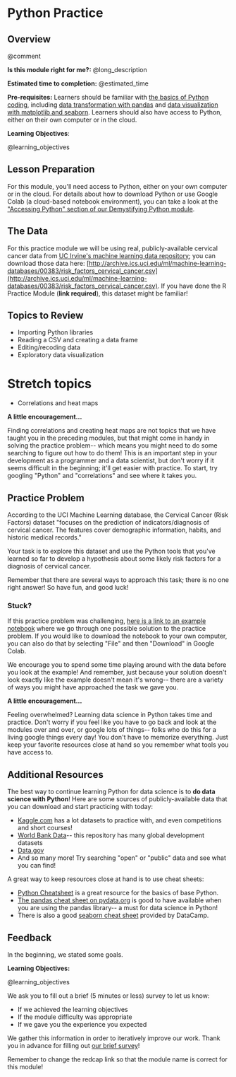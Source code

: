 <!--

author:   Meredith Lee
email:    leemc@chop.edu
version:  1.0.0
module_template_version: 3.0.0
language: en
narrator: UK English Female
title: Python Practice
comment: Use the basics of Python coding, data transformation, and data visualization to work with real data. 
long_description: When learning Python for data science, the ultimate goal is to be able to put all of the pieces together to analyze a dataset. This module aims to provide a data science task in order to help learners practice Python skills in a real-world context. 
estimated_time: 1 hour

@learning_objectives

After completion of this module, learners will be able to:

- Import a dataset from an online database
- Recode data and change variable types in a dataframe
- Use exploratory data visualization to identify trends in data and generate hypotheses

@end

link:  https://chop-dbhi-arcus-education-website-assets.s3.amazonaws.com/css/styles.css

script: https://kit.fontawesome.com/83b2343bd4.js

-->

# Python Practice

<div class = "overview">

## Overview
@comment

**Is this module right for me?:** @long_description

**Estimated time to completion:** @estimated_time

**Pre-requisites:** Learners should be familiar with [the basics of Python coding](https://liascript.github.io/course/?https://raw.githubusercontent.com/arcus/education_modules/main/python_basics_writing_python_code/python_basics_writing_python_code.md), including [data transformation with pandas](https://liascript.github.io/course/?https://raw.githubusercontent.com/arcus/education_modules/main/pandas_transform/pandas_transform.md) and [data visualization with matplotlib and seaborn](https://liascript.github.io/course/?https://raw.githubusercontent.com/arcus/education_modules/main/data_visualization_in_seaborn/data_visualization_in_seaborn.md). Learners should also have access to Python, either on their own computer or in the cloud. 

**Learning Objectives**:

@learning_objectives

</div>

## Lesson Preparation

For this module, you'll need access to Python, either on your own computer or in the cloud. For details about how to download Python or use Google Colab (a cloud-based notebook environment), you can take a look at the ["Accessing Python" section of our Demystifying Python module](https://liascript.github.io/course/?https://raw.githubusercontent.com/arcus/education_modules/main/demystifying_python/demystifying_python.md#9). 

## The Data

For this practice module we will be using real, publicly-available cervical cancer data from [UC Irvine's machine learning data repository](http://archive.ics.uci.edu/ml/index.php); you can download those data here: [http://archive.ics.uci.edu/ml/machine-learning-databases/00383/risk_factors_cervical_cancer.csv](http://archive.ics.uci.edu/ml/machine-learning-databases/00383/risk_factors_cervical_cancer.csv). If you have done the R Practice Module (**link required**), this dataset might be familiar! 

## Topics to Review

- Importing Python libraries 
- Reading a CSV and creating a data frame
- Editing/recoding data
- Exploratory data visualization

Stretch topics
=====

- Correlations and heat maps

<div class = "care">
<b style="color: rgb(var(--color-highlight));">A little encouragement...</b><br>

Finding correlations and creating heat maps are not topics that we have taught you in the preceding modules, but that might come in handy in solving the practice problem-- which means you might need to do some searching to figure out how to do them! This is an important step in your development as a programmer and a data scientist, but don't worry if it seems difficult in the beginning; it'll get easier with practice. To start, try googling "Python" and "correlations" and see where it takes you. 

</div>


## Practice Problem

According to the UCI Machine Learning database, the Cervical Cancer (Risk Factors) dataset "focuses on the prediction of indicators/diagnosis of cervical cancer. The features cover demographic information, habits, and historic medical records." 

Your task is to explore this dataset and use the Python tools that you've learned so far to develop a hypothesis about some likely risk factors for a diagnosis of cervical cancer.  

Remember that there are several ways to approach this task; there is no one right answer! So have fun, and good luck!

### Stuck? 

If this practice problem was challenging, [here is a link to an example notebook](https://colab.research.google.com/github/arcus/education_modules/blob/mll_python_practice/python_practice/python_practice.ipynb) where we go through one possible solution to the practice problem. If you would like to download the notebook to your own computer, you can also do that by selecting "File" and then "Download" in Google Colab. 

We encourage you to spend some time playing around with the data before you look at the example! And remember, just because your solution doesn't look exactly like the example doesn't mean it's wrong-- there are a variety of ways you might have approached the task we gave you.  

<div class = "care">
<b style="color: rgb(var(--color-highlight));">A little encouragement...</b><br>

Feeling overwhelmed? Learning data science in Python takes time and practice. Don't worry if you feel like you have to go back and look at the modules over and over, or google lots of things-- folks who do this for a living google things every day! You don't have to memorize everything. Just keep your favorite resources close at hand so you remember what tools you have access to.

</div>

## Additional Resources

The best way to continue learning Python for data science is to **do data science with Python**! Here are some sources of publicly-available data that you can download and start practicing with today:

- [Kaggle.com](https://www.kaggle.com/) has a lot datasets to practice with, and even competitions and short courses! 
- [World Bank Data](https://data.worldbank.org/)-- this repository has many global development datasets
- [Data.gov](https://data.gov/)
- And so many more! Try searching "open" or "public" data and see what you can find!

A great way to keep resources close at hand is to use cheat sheets:

- [Python Cheatsheet](https://www.pythoncheatsheet.org/) is a great resource for the basics of base Python.
- [The pandas cheat sheet on pydata.org](https://pandas.pydata.org/Pandas_Cheat_Sheet.pdf) is good to have available when you are using the pandas library-- a must for data science in Python!
- There is also a good [seaborn cheat sheet](http://datacamp-community-prod.s3.amazonaws.com/263130e2-2c92-4348-a356-9ed9b5034247) provided by DataCamp. 

## Feedback

In the beginning, we stated some goals.

**Learning Objectives:**

@learning_objectives

We ask you to fill out a brief (5 minutes or less) survey to let us know:

* If we achieved the learning objectives
* If the module difficulty was appropriate
* If we gave you the experience you expected

We gather this information in order to iteratively improve our work.  Thank you in advance for filling out [our brief survey](https://redcap.chop.edu/surveys/?s=KHTXCXJJ93&module_name=%22Python+Practice%22)!

Remember to change the redcap link so that the module name is correct for this module!




